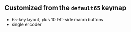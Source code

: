## Customized from the `default65` keymap

* 65-key layout, plus 10 left-side macro buttons
* single encoder
